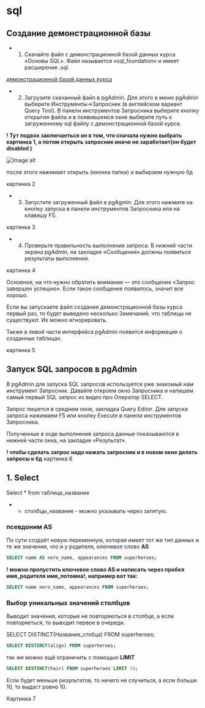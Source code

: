 # sql
## Создание демонстрационной базы
+ 1. Скачайте файл с демонстрационной базой данных курса «Основы SQL». Файл называется «sql_foundation» и имеет расширение .sql.

<a href="https://www.dropbox.com/s/i1e3hxmn2b8alju/sql_foundation.sql?dl=1">демонстрационной базой данных курса</a>

+ 2. Загрузите скачанный файл в pgAdmin. Для этого в меню pgAdmin выберите Инструменты->Запросник (в английском вариант Query Tool). В панели инструментов Запросника выберите кнопку открытия файла и в появившемся окне выберите путь к загруженному sql файлу с демонстрационной базой курса.

**! Тут подвох заключаеться он в том, что сначала нужно выбрать картинка 1, а потом открыть запросник иначе не заработает(он будет disabled )**

![Image alt](https://github.com/IlyaGall/3mpp1901_ilyaGaluzinskiy/raw/master/sql/images/1.PNG)

после этого нажимает открыть (иконка папки) и выбираем нужную бд

картинка 2

+ 3. Запустите загруженный файл в pgAgmin. Для этого нажмите на кнопку запуска в панели инструментов Запросника или на клавишу F5.

картинка 3

+ 4. Проверьте правильность выполнения запроса. В нижней части экрана pgAdmin, на закладке «Сообщения» должны появиться результаты выполнения.

картинка 4

Основное, на что нужно обратить внимание — это сообщение «Запрос завершен успешно». Если такое сообщение появилось, значит все хорошо.

Если вы запускаете файл создания демонстрационной базы курса первый раз, то будет выведено несколько Замечаний, что таблицы не существуют. Их можно игнорировать.

Также в левой части интерфейса pgAdmin появится информация о созданных таблицах.

картинка 5

## Запуск SQL запросов в pgAdmin

В pgAdmin для запуска SQL запросов используется уже знакомый нам инструмент Запросник. Давайте откроем окно Запросника и напишем самый первый SQL запрос из видео про Оператор SELECT.

Запрос пишется в среднем окне, закладка Query Editor. Для запуска запроса нажимаем F5 или кнопку Execute в панели инструментов Запросника.

Полученные в ходе выполнения запроса данные показываются в нижней части окна, на закладке «Результат».

**! чтобы сделать запрос надо нажать запросник и в новом окне делать запросы к бд**
картинка 6

## 1. Select
Select * from таблица_название
+ * столбцы_название - можно указывать через запятую.

### псевдоним AS
По сути создаёт новую переменную, которая имеет тот же тип данных и те же значения, что и у родителя, ключевое слово **AS**

```sql
SELECT name AS nero_name, appearances FROM superheroes;
```

**! можно пропустить ключевое слово AS и написать через пробел имя_родителя имя_потомка!, например вот так:**

```sql
SELECT name nero_name, appearances FROM superheroes;
```

### Выбор уникальных значений столбцов
Выводит значения, которые не повторяються в столбце, а если повторяеться, то выводит первое в очереди.

SELECT DISTINCT(Название_стобца) FROM superheroes;

```sql
SELECT DISTINCT(align) FROM superheroes;
```
так же можно ещё ограничить с помощью **LIMIT**

```sql
SELECT DISTINCT(hair) FROM superheroes LIMIT 10;
```
 
Если будет меньше результатов, то ничего не случиться, а если больше 10, то выдаст ровно 10. 

Картинка 7
